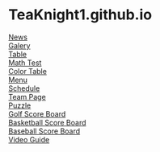 # TeaKnight1.github.io
<a href="WebDesg\News\NewsPromoSite.html">News</a> <br>
<a href="WebDesg\Saved Pictures\Img.html">Galery</a> <br>
<a href="WebDesg\Table\Table.html">Table</a><br>
<a href="WebDesg\Test\Math.html">Math Test </a><br>
<a href="WebDesg\Color\Color.html">Color Table </a><br>
<a href="WebDesg\Menu\Menu.html">Menu</a><br>
<a href="WebDesg\Schedule\Schedule.html">Schedule</a><br>
<a href="WebDesg\Team Page\TeamPage.html">Team Page</a><br>
<a href="WebDesg\Puzzle\Puzzle.html">Puzzle</a><br>
<a href="WebDesg\Clubs\Golf.html">Golf Score Board</a><br>
<a href="WebDesg\Clubs\Basketball.html">Basketball Score Board</a><br>
<a href="WebDesg\Clubs\Baseball.html">Baseball Score Board</a><br>
<a href="WebDesg\Video\Video.html.html">Video Guide</a><br>
